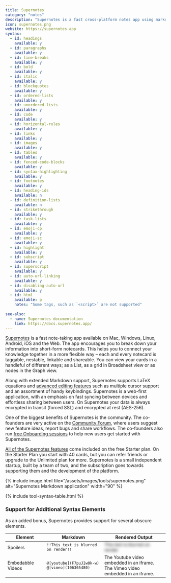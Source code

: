```yaml
---
title: Supernotes
category: "notes"
description: "Supernotes is a fast cross-platform notes app using markdown notecards."
icon: supernotes.png
website: https://supernotes.app
syntax:
  - id: headings
    available: y
  - id: paragraphs
    available: y
  - id: line-breaks
    available: y
  - id: bold
    available: y
  - id: italic
    available: y
  - id: blockquotes
    available: y
  - id: ordered-lists
    available: y
  - id: unordered-lists
    available: y
  - id: code
    available: y
  - id: horizontal-rules
    available: y
  - id: links
    available: y
  - id: images
    available: y
  - id: tables
    available: y
  - id: fenced-code-blocks
    available: y
  - id: syntax-highlighting
    available: y
  - id: footnotes
    available: y
  - id: heading-ids
    available: n
  - id: definition-lists
    available: n
  - id: strikethrough
    available: y
  - id: task-lists
    available: y
  - id: emoji-cp
    available: y
  - id: emoji-sc
    available: y
  - id: highlight
    available: y
  - id: subscript
    available: y
  - id: superscript
    available: y
  - id: auto-url-linking
    available: y
  - id: disabling-auto-url
    available: y
  - id: html
    available: p
    notes: "Some tags, such as `<script>` are not supported"
    
see-also:
  - name: Supernotes documentation
    link: https://docs.supernotes.app/
---
```


[Supernotes](https://supernotes.app) is a fast note-taking app available on Mac, Windows, Linux, Android, iOS and the Web. The app encourages you to break down your information into short-form notecards. This helps you to connect your knowledge together in a more flexible way – each and every notecard is taggable, nestable, linkable and shareable. You can view your cards in a handleful of different ways; as a List, as a grid in Broadsheet view or as nodes in the Graph view. 

Along with extended Markdown support, Supernotes supports LaTeX equations and [advanced editing features](https://docs.supernotes.app/en/articles/6048775-advanced-editing-techniques) such as multiple cursor support and an assortment of handy keybindings. Supernotes is a web-first application, with an emphasis on fast syncing between devices and effortless sharing between users. On Supernotes your data is always encrypted in transit (forced SSL) and encrypted at rest (AES-256).

One of the biggest benefits of Supernotes is the community. The  co-founders are very active on the [Community Forum](https://community.supernotes.app), where users suggest new feature ideas, report bugs and share workflows. The co-founders also run [free Onboarding sessions](https://supernotes.app/welcome) to help new users get started with Supernotes. 

[All of the Supernotes features](https://supernotes.app/features/) come included on the free Starter plan. On the Starter Plan you start with 40 cards, but you can refer friends or upgrade to the Unlimited plan for more. Supernotes is a small independent startup, built by a team of two, and the subscription goes towards supporting them and the development of the platform.

{% include image.html file="/assets/images/tools/supernotes.png" alt="Supernotes Markdown application" width="90" %}

{% include tool-syntax-table.html %}

### Support for Additional Syntax Elements

As an added bonus, Supernotes provides support for several obscure elements.

<table class="table table-bordered" style="font-size: 14px">
  <thead class="thead-light">
    <tr>
      <th>Element</th>
      <th>Markdown</th>
      <th>Rendered Output</th>
    </tr>
  </thead>
  <tbody>
    <tr>
      <td>Spoilers</td>
      <td><code>!!This text is blurred on render!!</code></td>
      <td><span class="spoiler" style="filter: blur(4px);">This text is blurred on render</span></td>
    </tr>
     <tr>
      <td>Embedabble Videos</td>
      <td><code>@[youtube](F7puJIw0k-w)</code><br/><code>@[vimeo](106365480)</code></td>
      <td>The Youtube video embedded in an iframe.<br/>The Vimeo video embedded in an iframe.</td>
    </tr>
  </tbody>
</table>
